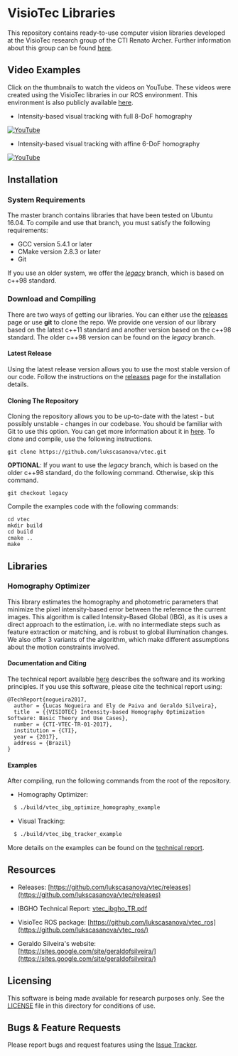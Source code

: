 # VisioTec Libraries #

This repository contains ready-to-use computer vision libraries developed at the VisioTec research group of the CTI Renato Archer. Further information about this group can be found [here](https://sites.google.com/site/geraldofsilveira/).


## Video Examples ##

Click on the thumbnails to watch the videos on YouTube. These videos were created using the VisioTec libraries in our ROS environment. This environment is also publicly available [here](https://github.com/lukscasanova/vtec_ros).

* Intensity-based visual tracking with full 8-DoF homography

[![YouTube](https://img.youtube.com/vi/r7kZLqQ5xbI/0.jpg)](https://www.youtube.com/watch?v=r7kZLqQ5xbI)

* Intensity-based visual tracking with affine 6-DoF homography

[![YouTube](https://img.youtube.com/vi/W-7otD3THM4/0.jpg)](https://www.youtube.com/watch?v=W-7otD3THM4)


## Installation ##

### System Requirements ###

The master branch contains libraries that have been tested on Ubuntu 16.04. 
To compile and use that branch, you must satisfy the following requirements:

* GCC version 5.4.1 or later
* CMake version 2.8.3 or later
* Git

If you use an older system, we offer the [*legacy*](https://github.com/lukscasanova/vtec/tree/legacy) branch, which is based on c++98 standard.

### Download and Compiling ###

There are two ways of getting our libraries. You can either use the [releases](https://github.com/lukscasanova/vtec/releases) page or use **git** to clone the repo. We provide one version of our library based on the latest c++11 standard and another version based on the c++98 standard. The older c++98 version can be found on the *legacy* branch. 

#### Latest Release ####

Using the latest release version allows you to use the most stable version of our code. Follow the instructions on the [releases](https://github.com/lukscasanova/vtec/releases) page for the installation details.

#### Cloning The Repository ####

Cloning the repository allows you to be up-to-date with the latest - but possibly unstable - changes in our codebase. You should be familiar with Git to use this option. You can get more information about it in [here](https://help.github.com/articles/set-up-git). To clone and compile, use the following instructions.

```
git clone https://github.com/lukscasanova/vtec.git
```

**OPTIONAL**: If you want to use the *legacy* branch, which is based on the older c++98 standard, do the following command. Otherwise, skip this command.

```
git checkout legacy
```

Compile the examples code with the following commands:

```
cd vtec
mkdir build
cd build
cmake ..
make
```

## Libraries ##

### Homography Optimizer ###

This library estimates the homography and photometric parameters that minimize the pixel intensity-based error between the reference the current images. This algorithm is called Intensity-Based Global (IBG), as it is uses a direct approach to the estimation, i.e. with no intermediate steps such as feature extraction or matching, and is robust to global illumination changes. We also offer 3 variants of the algorithm, which make different assumptions about the motion constraints involved.

#### Documentation and Citing ####

The technical report available [here](https://github.com/lukscasanova/vtec/blob/master/vtec_ibgho_TR.pdf) describes the software and its working principles. If you use this software, please cite the technical report using:

```
@TechReport{nogueira2017,
  author = {Lucas Nogueira and Ely de Paiva and Geraldo Silveira},
  title  = {{VISIOTEC} Intensity-based Homography Optimization Software: Basic Theory and Use Cases},
  number = {CTI-VTEC-TR-01-2017},
  institution = {CTI},
  year = {2017},
  address = {Brazil}
}

```

#### Examples ####

After compiling, run the following commands from the root of the repository.

* Homography Optimizer: 
```bash
  $ ./build/vtec_ibg_optimize_homography_example
```

* Visual Tracking:
```bash
  $ ./build/vtec_ibg_tracker_example
```

More details on the examples can be found on the [technical report](https://github.com/lukscasanova/vtec/blob/master/vtec_ibgho_RR.pdf).


## Resources ##

* Releases: [https://github.com/lukscasanova/vtec/releases](https://github.com/lukscasanova/vtec/releases)

* IBGHO Technical Report: [vtec_ibgho_TR.pdf](https://github.com/lukscasanova/vtec/blob/master/vtec_ibgho_TR.pdf)

* VisioTec ROS package: [https://github.com/lukscasanova/vtec_ros](https://github.com/lukscasanova/vtec_ros/)

* Geraldo Silveira's website: [https://sites.google.com/site/geraldofsilveira/](https://sites.google.com/site/geraldofsilveira/)


## Licensing ##

This software is being made available for research purposes only.  See
the [LICENSE](LICENSE.txt) file in this directory for conditions of use.


## Bugs & Feature Requests

Please report bugs and request features using the [Issue Tracker](https://github.com/lukscasanova/vtec/issues).

